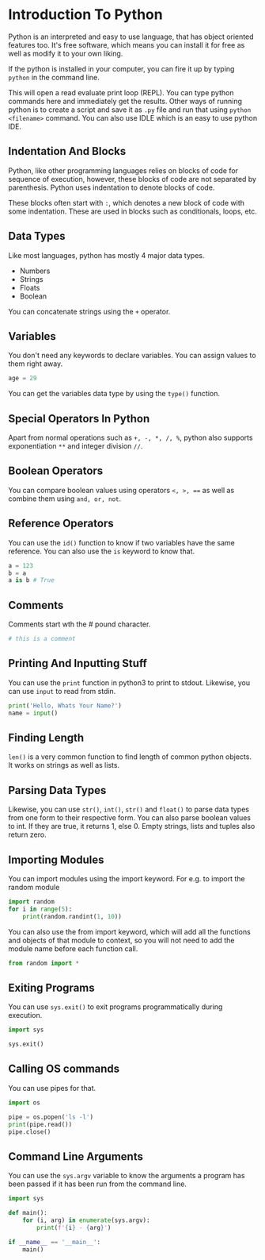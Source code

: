 # Introduction To Python

Python is an interpreted and easy to use language, that has object oriented features too. It's free software, which means you can install it for free as well as modify it to your own liking.

If the python is installed in your computer, you can fire it up by typing `python` in the command line.

This will open a read evaluate print loop (REPL). You can type python commands here and immediately get the results. Other ways of running python is to create a script and save it as `.py` file and run that using `python <filename>` command. You can also use IDLE which is an easy to use python IDE.

## Indentation And Blocks

Python, like other programming languages relies on blocks of code for sequence of execution, however, these blocks of code are not separated by parenthesis. Python uses indentation to denote blocks of code. 

These blocks often start with `:`, which denotes a new block of code with some indentation. These are used in blocks such as conditionals, loops, etc. 

## Data Types

Like most languages, python has mostly 4 major data types.

* Numbers
* Strings
* Floats
* Boolean

You can concatenate strings using the `+` operator.

## Variables

You don't need any keywords to declare variables. You can assign values to them right away.

```python
age = 29
```

You can get the variables data type by using the `type()` function.

## Special Operators In Python

Apart from normal operations such as `+, -, *, /, %`, python also supports exponentiation `**` and integer division `//`.

## Boolean Operators

You can compare boolean values using operators `<, >, ==` as well as combine them using `and, or, not`.

## Reference Operators

You can use the `id()` function to know if two variables have the same reference. You can also use the `is` keyword to know that. 

```python
a = 123
b = a
a is b # True
```

## Comments

Comments start wth the # pound character.

```python
# this is a comment
```

## Printing And Inputting Stuff

You can use the `print` function in python3 to print to stdout. Likewise, you can use `input` to read from stdin.

```python
print('Hello, Whats Your Name?')
name = input()
```

## Finding Length

`len()` is a very common function to find length of common python objects. It works on strings as well as lists.

## Parsing Data Types

Likewise, you can use `str()`, `int()`, `str()` and `float()` to parse data types from one form to their respective form. You can also parse boolean values to int. If they are true, it returns 1, else 0. Empty strings, lists and tuples also return zero.

## Importing Modules

You can import modules using the import keyword. For e.g. to import the random module

```python
import random
for i in range(5):
    print(random.randint(1, 10))
```

You can also use the from import keyword, which will add all the functions and objects of that module to context, so you will not need to add the module name before each function call.

```python
from random import *
```

## Exiting Programs

You can use `sys.exit()` to exit programs programmatically during execution.

```python
import sys

sys.exit()
```

## Calling OS commands

You can use pipes for that.

```python
import os

pipe = os.popen('ls -l')
print(pipe.read())
pipe.close()
```

## Command Line Arguments

You can use the `sys.argv` variable to know the arguments a program has been passed if it has been run from the command line.

```python
import sys

def main():
    for (i, arg) in enumerate(sys.argv):
        print(f'{i} - {arg}')

if __name__ == '__main__':
    main()
```
